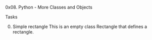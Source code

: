 0x08. Python - More Classes and Objects

Tasks

0. Simple rectangle
This is an empty class Rectangle that defines a rectangle.
